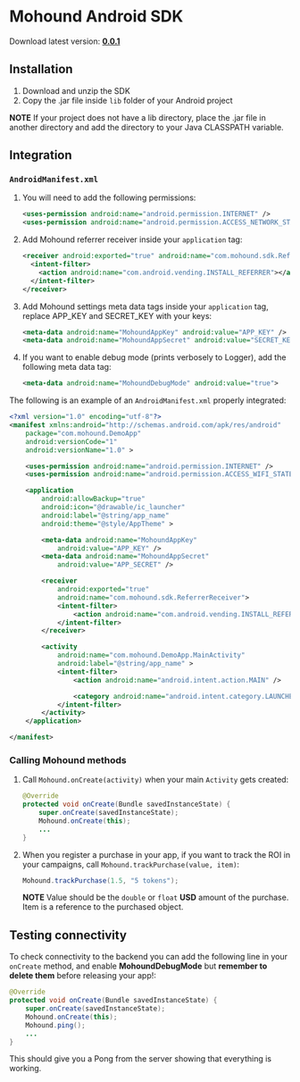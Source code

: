 # Mohound Android SDK
Download latest version: [**0.0.1**](https://dropbox.com/link)

## Installation
1. Download and unzip the SDK
2. Copy the .jar file inside `lib` folder of your Android project

**NOTE** If your project does not have a lib directory, place the .jar file in
another directory and add the directory to your Java CLASSPATH variable.

## Integration

### `AndroidManifest.xml`

1. You will need to add the following permissions:

    ```xml
    <uses-permission android:name="android.permission.INTERNET" />
    <uses-permission android:name="android.permission.ACCESS_NETWORK_STATE" />
    ```

2. Add Mohound referrer receiver inside your `application` tag:

   	```xml
   	<receiver android:exported="true" android:name="com.mohound.sdk.ReferrerReceiver">
   	  <intent-filter>
   	    <action android:name="com.android.vending.INSTALL_REFERRER"></action>
      </intent-filter>
    </receiver>
   	```

3. Add Mohound settings meta data tags inside your `application` tag, replace
   APP_KEY and SECRET_KEY with your keys:

	```xml
	<meta-data android:name="MohoundAppKey" android:value="APP_KEY" />
    <meta-data android:name="MohoundAppSecret" android:value="SECRET_KEY" />
	```

4. If you want to enable debug mode (prints verbosely to
   Logger), add the following meta data tag:
   	```xml
   	<meta-data android:name="MohoundDebugMode" android:value="true">
   	```

The following is an example of an `AndroidManifest.xml` properly integrated:

```xml
<?xml version="1.0" encoding="utf-8"?>
<manifest xmlns:android="http://schemas.android.com/apk/res/android"
    package="com.mohound.DemoApp"
    android:versionCode="1"
    android:versionName="1.0" >

    <uses-permission android:name="android.permission.INTERNET" />
    <uses-permission android:name="android.permission.ACCESS_WIFI_STATE" />

    <application
        android:allowBackup="true"
        android:icon="@drawable/ic_launcher"
        android:label="@string/app_name"
        android:theme="@style/AppTheme" >

        <meta-data android:name="MohoundAppKey"
            android:value="APP_KEY" />
        <meta-data android:name="MohoundAppSecret"
            android:value="APP_SECRET" />

        <receiver
            android:exported="true"
            android:name="com.mohound.sdk.ReferrerReceiver">
      		<intent-filter>
            	<action android:name="com.android.vending.INSTALL_REFERRER" />
      		</intent-filter>
		</receiver>

        <activity
            android:name="com.mohound.DemoApp.MainActivity"
            android:label="@string/app_name" >
            <intent-filter>
                <action android:name="android.intent.action.MAIN" />

                <category android:name="android.intent.category.LAUNCHER" />
            </intent-filter>
        </activity>
    </application>

</manifest>
```

### Calling Mohound methods

1. Call `Mohound.onCreate(activity)` when your main `Activity` gets created:

   ```java
   @Override
   protected void onCreate(Bundle savedInstanceState) {
       super.onCreate(savedInstanceState);
       Mohound.onCreate(this);
       ...
   }
   ```

2. When you register a purchase in your app, if you want to track the ROI in
   your campaigns, call `Mohound.trackPurchase(value, item)`:

   ```java
   Mohound.trackPurchase(1.5, "5 tokens");
   ```

   **NOTE** Value should be the `double` or `float` **USD** amount of the
   purchase. Item is a reference to the purchased object.

## Testing connectivity

To check connectivity to the backend you can add the following line in your
`onCreate` method, and enable **MohoundDebugMode** but **remember to delete
them** before releasing your app!:

   ```java
   @Override
   protected void onCreate(Bundle savedInstanceState) {
       super.onCreate(savedInstanceState);
       Mohound.onCreate(this);
       Mohound.ping();
       ...
   }
   ```

This should give you a Pong from the server showing that everything is working.
